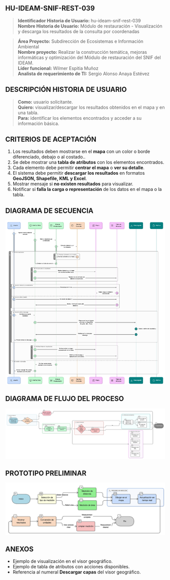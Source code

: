 ## HU-IDEAM-SNIF-REST-039

> **Identificador Historia de Usuario:** hu-ideam-snif-rest-039 \
> **Nombre Historia de Usuario:** Módulo de restauración -  Visualización y descarga los resultados de la consulta por coordenadas 

> **Área Proyecto:** Subdirección de Ecosistemas e Información Ambiental \
> **Nombre proyecto:** Realizar la construcción temática, mejoras informáticas y optimización del Módulo de restauración del SNIF del IDEAM. \
> **Líder funcional:** Wilmer Espitia Muñoz\
> **Analista de requerimiento de TI:** Sergio Alonso Anaya Estévez

## DESCRIPCIÓN HISTORIA DE USUARIO

> **Como:** usuario solicitante. \
> **Quiero:**  visualizar/descargar los resultados obtenidos en el mapa y en una tabla. \
> **Para:** identificar los elementos encontrados y acceder a su información básica.

## CRITERIOS DE ACEPTACIÓN

1. Los resultados deben mostrarse en el **mapa** con un color o borde diferenciado, debajo o al costado..  
2. Se debe mostrar una **tabla de atributos** con los elementos encontrados.  
3. Cada elemento debe permitir **centrar el mapa** o **ver su detalle**.  
4. El sistema debe permitir **descargar los resultados** en formatos **GeoJSON, Shapefile, KML y Excel**. 
5. Mostrar mensaje si **no existen resultados** para visualizar.  
6. Notificar si **falla la carga o representación** de los datos en el mapa o la tabla.  

## DIAGRAMA DE SECUENCIA

![IMAGEN DIAGRAMA DE SECUENCIA](assets/secuencia-hu-ideam-snif-rest-039.png)

## DIAGRAMA DE FLUJO DEL PROCESO

![IMAGEN DIAGRAMA DE FLUJO DEL PROCESO](assets/actividades-hu-ideam-snif-rest-039.png)

## PROTOTIPO PRELIMINAR

![PROTOTIPO PRELIMINAR](assets/wireframe-hu-ideam-snif-rest-015.png)

## ANEXOS

- Ejemplo de visualización en el visor geográfico.  
- Ejemplo de tabla de atributos con acciones disponibles.  
- Referencia al numeral **Descargar capas** del visor geográfico.  

